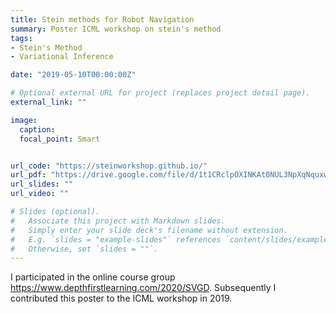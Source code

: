 ```yaml
---
title: Stein methods for Robot Navigation
summary: Poster ICML workshop on stein's method
tags:
- Stein's Method
- Variational Inference

date: "2019-05-10T00:00:00Z"

# Optional external URL for project (replaces project detail page).
external_link: ""

image:
  caption: 
  focal_point: Smart


url_code: "https://steinworkshop.github.io/"
url_pdf: "https://drive.google.com/file/d/1t1CRclpOXINKAt0NUL3NpXqNquxw8Ihp/view?usp=sharing"
url_slides: ""
url_video: ""

# Slides (optional).
#   Associate this project with Markdown slides.
#   Simply enter your slide deck's filename without extension.
#   E.g. `slides = "example-slides"` references `content/slides/example-slides.md`.
#   Otherwise, set `slides = ""`.
---
```

I participated in the online course group https://www.depthfirstlearning.com/2020/SVGD.
Subsequently I contributed this poster to the ICML workshop in 2019.
